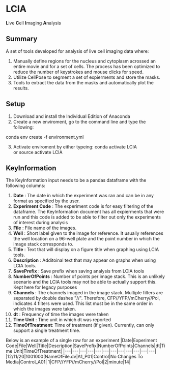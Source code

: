 # LCIA 
**L**ive **C**ell **I**maging **A**nalysis 

## Summary 
A set of tools developed for analysis of live cell imaging data where: 
1. Manually define regions for the nucleus and cytoplasm acrossed an entire movie and for a set of cells. The process has been optimized to reduce the number of keystrokes and mouse clicks for speed. 
2. Utilize CellPose to segment a set of expierments and store the masks. 
3. Tools to extract the data from the masks and automatically plot the results. 

## Setup 
1. Download and install the Individual Edition of Anaconda 
2. Create a new enviroment, go to the command line and type the following: 

conda env create -f environment.yml

3. Activate enviroment by either typeing: 
conda activate LCIA   
or 
source activate LCIA


## KeyInformation 
The KeyInformation input needs to be a pandas dataframe with the following columns: 
1. **Date** : The date in which the experiment was ran and can be in any format as specified by the user. 
2. **Experiment Code** : The experiment code is for easy filtering of the dataframe. The KeyInformation document has all expierments that were run and this code is added to be able to filter out only the experiments of interest during analysis 
3. **File** : File name of the images. 
4. **Well** : Short label given to the image for reference. It usually references the well location on a 96-well plate and the point number in which the image stack corresponds to. 
5. **Title** : Text that will display on a figure title when graphing using LCIA tools. 
6. **Description** : Additoinal text that may appear on graphs when using LCIA tools. 
7. **SavePrefix** : Save prefix when saving analysis from LCIA tools 
8. **NumberOfPoints** : Number of points per image stack. This is an unlikely scenario and the LCIA tools may not be able to actually support this. Kept here for legacy purposes 
9. **Channels** : The channels imaged in the image stack. Multiple filters are separated by double dashes "//". Therefore, CFP//YFP//mCherry//Pol, indicates 4 filters were used. This list must be in the same order in which the images were taken. 
10. **dt** : Frequency of time the images were taken 
11. **Time Unit** : Time unit in which dt was reported 
12. **TimeOfTreatment**: Time of treatment (if given). Currently, can only support a single treatment time. 

Below is an example of a single row for an experiment 
|Date|Experiment Code|File|Well|Title|Description|SavePrefix|NumberOfPoints|Channels|dt|Time Unit|TimeOfTreatment|
|---|---|---|---|---|---|---|---|---|---|---|---|
|12/11/20|1001000|NameOfFile.dv|A1_P01|Control|No Changes To Media|Control_A01| 1|CFP//YFP//mCherry//Pol|2|minute|14|
